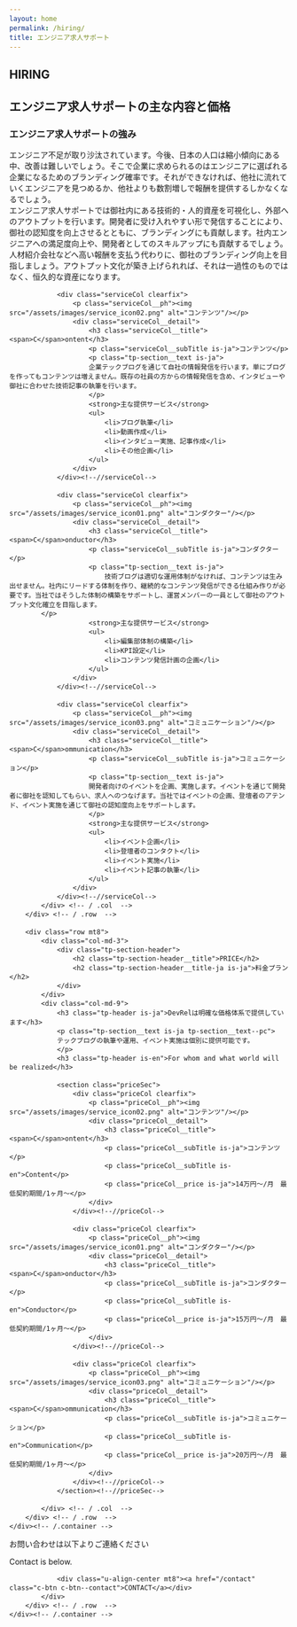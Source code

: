 ```yaml
---
layout: home
permalink: /hiring/
title: エンジニア求人サポート
---
```


<section class="tp-section tp-section">
	<div class="container mt9">
		<div class="row">
			<div class="col-md-3">
				<div class="tp-section-header">
					<h2 class="tp-section-header__title">HIRING</h2>
					<h2 class="tp-section-header__title-ja is-ja">エンジニア求人サポートの主な内容と価格</h2>
				</div>
			</div>
			<div class="col-md-9">
				<h3 class="tp-header is-ja">エンジニア求人サポートの強み</h3>
				<p class="tp-section__text is-ja tp-section__text--pc">
				エンジニア不足が取り沙汰されています。今後、日本の人口は縮小傾向にある中、改善は難しいでしょう。そこで企業に求められるのはエンジニアに選ばれる企業になるためのブランディング確率です。それができなければ、他社に流れていくエンジニアを見つめるか、他社よりも数割増しで報酬を提供するしかなくなるでしょう。<br />
				エンジニア求人サポートでは御社内にある技術的・人的資産を可視化し、外部へのアウトプットを行います。開発者に受け入れやすい形で発信することにより、御社の認知度を向上させるとともに、ブランディングにも貢献します。社内エンジニアへの満足度向上や、開発者としてのスキルアップにも貢献するでしょう。<br />
				人材紹介会社などへ高い報酬を支払う代わりに、御社のブランディング向上を目指しましょう。アウトプット文化が築き上げられれば、それは一過性のものではなく、恒久的な資産になります。
        </p>

				
				<div class="serviceCol clearfix">
					<p class="serviceCol__ph"><img src="/assets/images/service_icon02.png" alt="コンテンツ"/></p>
					<div class="serviceCol__detail">
						<h3 class="serviceCol__title"><span>C</span>ontent</h3>
						<p class="serviceCol__subTitle is-ja">コンテンツ</p>
						<p class="tp-section__text is-ja">
						企業テックブログを通じて自社の情報発信を行います。単にブログを作ってもコンテンツは増えません。既存の社員の方からの情報発信を含め、インタビューや御社に合わせた技術記事の執筆を行います。
						</p>
						<strong>主な提供サービス</strong>
						<ul>
							<li>ブログ執筆</li>
							<li>動画作成</li>
							<li>インタビュー実施、記事作成</li>
							<li>その他企画</li>
						</ul>
					</div>
				</div><!--//serviceCol-->

				<div class="serviceCol clearfix">
					<p class="serviceCol__ph"><img src="/assets/images/service_icon01.png" alt="コンダクター"/></p>
					<div class="serviceCol__detail">
						<h3 class="serviceCol__title"><span>C</span>onductor</h3>
						<p class="serviceCol__subTitle is-ja">コンダクター</p>
						<p class="tp-section__text is-ja">
							技術ブログは適切な運用体制がなければ、コンテンツは生み出せません。社内にリードする体制を作り、継続的なコンテンツ発信ができる仕組み作りが必要です。当社ではそうした体制の構築をサポートし、運営メンバーの一員として御社のアウトプット文化確立を目指します。
            </p>
						<strong>主な提供サービス</strong>
						<ul>
							<li>編集部体制の構築</li>
							<li>KPI設定</li>
							<li>コンテンツ発信計画の企画</li>
						</ul>
					</div>
				</div><!--//serviceCol-->

				<div class="serviceCol clearfix">
					<p class="serviceCol__ph"><img src="/assets/images/service_icon03.png" alt="コミュニケーション"/></p>
					<div class="serviceCol__detail">
						<h3 class="serviceCol__title"><span>C</span>ommunication</h3>
						<p class="serviceCol__subTitle is-ja">コミュニケーション</p>
						<p class="tp-section__text is-ja">
						開発者向けのイベントを企画、実施します。イベントを通じて開発者に御社を認知してもらい、求人へのつなげます。当社ではイベントの企画、登壇者のアテンド、イベント実施を通じて御社の認知度向上をサポートします。
						</p>
						<strong>主な提供サービス</strong>
						<ul>
							<li>イベント企画</li>
							<li>登壇者のコンタクト</li>
							<li>イベント実施</li>
							<li>イベント記事の執筆</li>
						</ul>
					</div>
				</div><!--//serviceCol-->
			</div> <!-- / .col  -->
		</div> <!-- / .row  -->

		<div class="row mt8">
			<div class="col-md-3">
				<div class="tp-section-header">
					<h2 class="tp-section-header__title">PRICE</h2>
					<h2 class="tp-section-header__title-ja is-ja">料金プラン</h2>
				</div>
			</div>
			<div class="col-md-9">
				<h3 class="tp-header is-ja">DevRelは明確な価格体系で提供しています</h3>
				<p class="tp-section__text is-ja tp-section__text--pc">
				テックブログの執筆や運用、イベント実施は個別に提供可能です。
				</p>
				<h3 class="tp-header is-en">For whom and what world will be realized</h3>

				<section class="priceSec">
					<div class="priceCol clearfix">
						<p class="priceCol__ph"><img src="/assets/images/service_icon02.png" alt="コンテンツ"/></p>
						<div class="priceCol__detail">
							<h3 class="priceCol__title"><span>C</span>ontent</h3>
							<p class="priceCol__subTitle is-ja">コンテンツ</p>
							<p class="priceCol__subTitle is-en">Content</p>
							<p class="priceCol__price is-ja">14万円〜/月　最低契約期間/1ヶ月〜</p>
						</div>
					</div><!--//priceCol-->
					
					<div class="priceCol clearfix">
						<p class="priceCol__ph"><img src="/assets/images/service_icon01.png" alt="コンダクター"/></p>
						<div class="priceCol__detail">
							<h3 class="priceCol__title"><span>C</span>onductor</h3>
							<p class="priceCol__subTitle is-ja">コンダクター</p>
							<p class="priceCol__subTitle is-en">Conductor</p>
							<p class="priceCol__price is-ja">15万円〜/月　最低契約期間/1ヶ月〜</p>
						</div>
					</div><!--//priceCol-->

					<div class="priceCol clearfix">
						<p class="priceCol__ph"><img src="/assets/images/service_icon03.png" alt="コミュニケーション"/></p>
						<div class="priceCol__detail">
							<h3 class="priceCol__title"><span>C</span>ommunication</h3>
							<p class="priceCol__subTitle is-ja">コミュニケーション</p>
							<p class="priceCol__subTitle is-en">Communication</p>
							<p class="priceCol__price is-ja">20万円〜/月　最低契約期間/1ヶ月〜</p>
						</div>
					</div><!--//priceCol-->
				</section><!--//priceSec-->

			</div> <!-- / .col  -->
		</div> <!-- / .row  -->
	</div><!-- /.container -->
</section>



<section class="tp-section tp-section--gray">
	<div class="container">
		<div class="row">
			<div class="col-md-12">
				<p class="is-ja u-align-center">お問い合わせは以下よりご連絡ください</p>
				<p class="is-en u-align-center">Contact is below.</p>

				<div class="u-align-center mt8"><a href="/contact" class="c-btn c-btn--contact">CONTACT</a></div>
			</div>
		</div> <!-- / .row  -->
	</div><!-- /.container -->
</section>

